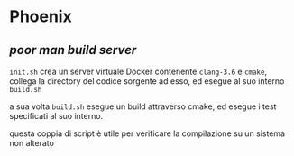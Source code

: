 # Phoenix
## *poor man build server*

`init.sh` crea un server virtuale Docker contenente `clang-3.6` e `cmake`, collega la directory del codice sorgente ad esso,
ed esegue al suo interno `build.sh`

a sua volta `build.sh` esegue un build attraverso cmake, ed esegue i test specificati al suo interno.

questa coppia di script è utile per verificare la compilazione su un sistema non alterato